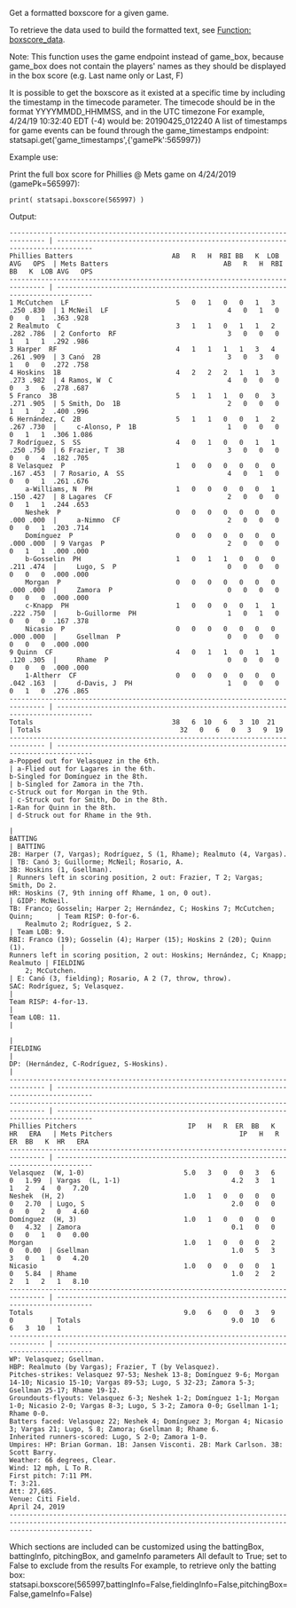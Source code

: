 Get a formatted boxscore for a given game.

To retrieve the data used to build the formatted text, see [Function: boxscore_data](https://github.com/toddrob99/MLB-StatsAPI/wiki/Function:-boxscore_data).

Note: This function uses the game endpoint instead of game_box,
because game_box does not contain the players' names as they should be
displayed in the box score (e.g. Last name only or Last, F)

It is possible to get the boxscore as it existed at a specific time by including the timestamp in the timecode parameter.
The timecode should be in the format YYYYMMDD_HHMMSS, and in the UTC timezone
For example, 4/24/19 10:32:40 EDT (-4) would be: 20190425_012240
A list of timestamps for game events can be found through the game_timestamps endpoint:
statsapi.get('game_timestamps',{'gamePk':565997})

Example use:

Print the full box score for Phillies @ Mets game on 4/24/2019 (gamePk=565997):

`print( statsapi.boxscore(565997) )`

Output:

    ------------------------------------------------------------------------------- | -------------------------------------------------------------------------------
    Phillies Batters                         AB   R   H  RBI BB   K  LOB AVG   OPS  | Mets Batters                             AB   R   H  RBI BB   K  LOB AVG   OPS
    ------------------------------------------------------------------------------- | -------------------------------------------------------------------------------
    1 McCutchen  LF                           5   0   1   0   0   1   3  .250 .830  | 1 McNeil  LF                              4   0   1   0   0   0   1  .363 .928
    2 Realmuto  C                             3   1   1   0   1   1   2  .282 .786  | 2 Conforto  RF                            3   0   0   0   1   1   1  .292 .986
    3 Harper  RF                              4   1   1   1   1   3   4  .261 .909  | 3 Canó  2B                                3   0   3   0   1   0   0  .272 .758
    4 Hoskins  1B                             4   2   2   2   1   1   3  .273 .982  | 4 Ramos, W  C                             4   0   0   0   0   3   6  .278 .687
    5 Franco  3B                              5   1   1   1   0   0   3  .271 .905  | 5 Smith, Do  1B                           2   0   0   0   1   1   2  .400 .996
    6 Hernández, C  2B                        5   1   1   0   0   1   2  .267 .730  |     c-Alonso, P  1B                       1   0   0   0   0   1   1  .306 1.086
    7 Rodríguez, S  SS                        4   0   1   0   0   1   1  .250 .750  | 6 Frazier, T  3B                          3   0   0   0   0   0   4  .182 .705
    8 Velasquez  P                            1   0   0   0   0   0   0  .167 .453  | 7 Rosario, A  SS                          4   0   1   0   0   0   1  .261 .676
        a-Williams, N  PH                     1   0   0   0   0   0   1  .150 .427  | 8 Lagares  CF                             2   0   0   0   0   1   1  .244 .653
        Neshek  P                             0   0   0   0   0   0   0  .000 .000  |     a-Nimmo  CF                           2   0   0   0   0   0   1  .203 .714
        Domínguez  P                          0   0   0   0   0   0   0  .000 .000  | 9 Vargas  P                               2   0   0   0   0   1   1  .000 .000
        b-Gosselin  PH                        1   0   1   1   0   0   0  .211 .474  |     Lugo, S  P                            0   0   0   0   0   0   0  .000 .000
        Morgan  P                             0   0   0   0   0   0   0  .000 .000  |     Zamora  P                             0   0   0   0   0   0   0  .000 .000
        c-Knapp  PH                           1   0   0   0   0   1   1  .222 .750  |     b-Guillorme  PH                       1   0   1   0   0   0   0  .167 .378
        Nicasio  P                            0   0   0   0   0   0   0  .000 .000  |     Gsellman  P                           0   0   0   0   0   0   0  .000 .000
    9 Quinn  CF                               4   0   1   1   0   1   1  .120 .305  |     Rhame  P                              0   0   0   0   0   0   0  .000 .000
        1-Altherr  CF                         0   0   0   0   0   0   0  .042 .163  |     d-Davis, J  PH                        1   0   0   0   0   1   0  .276 .865
    ------------------------------------------------------------------------------- | -------------------------------------------------------------------------------
    Totals                                   38   6  10   6   3  10  21             | Totals                                   32   0   6   0   3   9  19
    ------------------------------------------------------------------------------- | -------------------------------------------------------------------------------
    a-Popped out for Velasquez in the 6th.                                          | a-Flied out for Lagares in the 6th.
    b-Singled for Domínguez in the 8th.                                             | b-Singled for Zamora in the 7th.
    c-Struck out for Morgan in the 9th.                                             | c-Struck out for Smith, Do in the 8th.
    1-Ran for Quinn in the 8th.                                                     | d-Struck out for Rhame in the 9th.
                                                                                    |
    BATTING                                                                         | BATTING
    2B: Harper (7, Vargas); Rodríguez, S (1, Rhame); Realmuto (4, Vargas).          | TB: Canó 3; Guillorme; McNeil; Rosario, A.
    3B: Hoskins (1, Gsellman).                                                      | Runners left in scoring position, 2 out: Frazier, T 2; Vargas; Smith, Do 2.
    HR: Hoskins (7, 9th inning off Rhame, 1 on, 0 out).                             | GIDP: McNeil.
    TB: Franco; Gosselin; Harper 2; Hernández, C; Hoskins 7; McCutchen; Quinn;      | Team RISP: 0-for-6.
        Realmuto 2; Rodríguez, S 2.                                                 | Team LOB: 9.
    RBI: Franco (19); Gosselin (4); Harper (15); Hoskins 2 (20); Quinn (1).         |
    Runners left in scoring position, 2 out: Hoskins; Hernández, C; Knapp; Realmuto | FIELDING
        2; McCutchen.                                                               | E: Canó (3, fielding); Rosario, A 2 (7, throw, throw).
    SAC: Rodríguez, S; Velasquez.                                                   |
    Team RISP: 4-for-13.                                                            |
    Team LOB: 11.                                                                   |
                                                                                    |
    FIELDING                                                                        |
    DP: (Hernández, C-Rodríguez, S-Hoskins).                                        |
    ------------------------------------------------------------------------------- | -------------------------------------------------------------------------------
    ------------------------------------------------------------------------------- | -------------------------------------------------------------------------------
    Phillies Pitchers                            IP   H   R  ER  BB   K  HR   ERA   | Mets Pitchers                                IP   H   R  ER  BB   K  HR   ERA
    ------------------------------------------------------------------------------- | -------------------------------------------------------------------------------
    Velasquez  (W, 1-0)                         5.0   3   0   0   3   6   0   1.99  | Vargas  (L, 1-1)                            4.2   3   1   1   2   4   0   7.20
    Neshek  (H, 2)                              1.0   1   0   0   0   0   0   2.70  | Lugo, S                                     2.0   0   0   0   0   2   0   4.60
    Domínguez  (H, 3)                           1.0   1   0   0   0   0   0   4.32  | Zamora                                      0.1   0   0   0   0   1   0   0.00
    Morgan                                      1.0   1   0   0   0   2   0   0.00  | Gsellman                                    1.0   5   3   3   0   1   0   4.20
    Nicasio                                     1.0   0   0   0   0   1   0   5.84  | Rhame                                       1.0   2   2   2   1   2   1   8.10
    ------------------------------------------------------------------------------- | -------------------------------------------------------------------------------
    Totals                                      9.0   6   0   0   3   9   0         | Totals                                      9.0  10   6   6   3  10   1
    ------------------------------------------------------------------------------- | -------------------------------------------------------------------------------
    WP: Velasquez; Gsellman.
    HBP: Realmuto (by Vargas); Frazier, T (by Velasquez).
    Pitches-strikes: Velasquez 97-53; Neshek 13-8; Domínguez 9-6; Morgan 14-10; Nicasio 15-10; Vargas 89-53; Lugo, S 32-23; Zamora 5-3; Gsellman 25-17; Rhame 19-12.
    Groundouts-flyouts: Velasquez 6-3; Neshek 1-2; Domínguez 1-1; Morgan 1-0; Nicasio 2-0; Vargas 8-3; Lugo, S 3-2; Zamora 0-0; Gsellman 1-1; Rhame 0-0.
    Batters faced: Velasquez 22; Neshek 4; Domínguez 3; Morgan 4; Nicasio 3; Vargas 21; Lugo, S 8; Zamora; Gsellman 8; Rhame 6.
    Inherited runners-scored: Lugo, S 2-0; Zamora 1-0.
    Umpires: HP: Brian Gorman. 1B: Jansen Visconti. 2B: Mark Carlson. 3B: Scott Barry.
    Weather: 66 degrees, Clear.
    Wind: 12 mph, L To R.
    First pitch: 7:11 PM.
    T: 3:21.
    Att: 27,685.
    Venue: Citi Field.
    April 24, 2019
    -----------------------------------------------------------------------------------------------------------------------------------------------------------------

Which sections are included can be customized using the battingBox, battingInfo, pitchingBox, and gameInfo parameters
All default to True; set to False to exclude from the results
For example, to retrieve only the batting box: statsapi.boxscore(565997,battingInfo=False,fieldingInfo=False,pitchingBox=False,gameInfo=False)